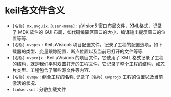# keil各文件含义

- `[名称].mx.uvguix.[user-name]` : µVision5 窗口布局文件，XML格式，记录了 MDK 软件的 GUI 布局，如代码编辑区窗口的大小、编译输出提示窗口的位置等等.
- `[名称].uvoptx` : Keil µVision5 项目配置文件，记录了工程的配置选项，如下载器的类型、变量跟踪配置、断点位置以及当前已打开的文件等等.
- `[名称].uvprojx` : Keil µVision5 的项目文件，它使用了 XML 格式记录了工程的结构，就是我们平时双击打开的工程文件，它记录了整个工程的结构，如芯片类型、工程包含了哪些源文件等内容.
- `[名称].uvmpw` : 组合工程的名称, 记录了 `[名称].uvprojx` 工程的位置以及当前激活的状况.
- `linker.sct` : 分散加载文件
